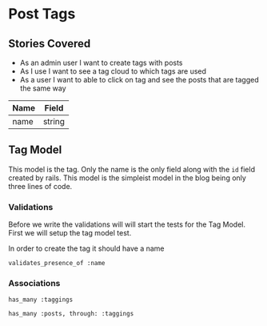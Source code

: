 # Post Tags

## Stories Covered
* As an admin user I want to create tags with posts
* As I use I want to see a tag cloud to which tags are used
* As a user I want to able to click on tag and see the posts that are tagged the same way

| Name        | Field    |
|-------------|----------|
| name        | string   |

## Tag Model
This model is the tag. Only the name is the only field along with the `id` field created by rails. This model is the simpleist model in the blog being only three lines of code.

### Validations
Before we write the validations will will start the tests for the Tag Model. First we will setup the tag model test. 


In order to create the tag it should have a name

	validates_presence_of :name

### Associations

	has_many :taggings

	has_many :posts, through: :taggings
